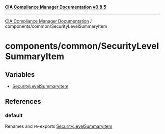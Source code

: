 [**CIA Compliance Manager Documentation v0.8.5**](../../../README.md)

***

[CIA Compliance Manager Documentation](../../../modules.md) / components/common/SecurityLevelSummaryItem

# components/common/SecurityLevelSummaryItem

## Variables

- [SecurityLevelSummaryItem](variables/SecurityLevelSummaryItem.md)

## References

### default

Renames and re-exports [SecurityLevelSummaryItem](variables/SecurityLevelSummaryItem.md)

